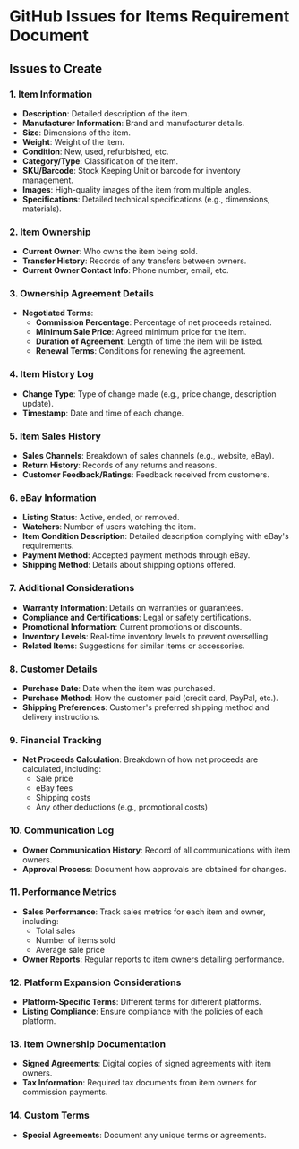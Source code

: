 # GitHub Issues for Items Requirement Document

## Issues to Create

### 1. Item Information
- **Description**: Detailed description of the item.
- **Manufacturer Information**: Brand and manufacturer details.
- **Size**: Dimensions of the item.
- **Weight**: Weight of the item.
- **Condition**: New, used, refurbished, etc.
- **Category/Type**: Classification of the item.
- **SKU/Barcode**: Stock Keeping Unit or barcode for inventory management.
- **Images**: High-quality images of the item from multiple angles.
- **Specifications**: Detailed technical specifications (e.g., dimensions, materials).

### 2. Item Ownership
- **Current Owner**: Who owns the item being sold.
- **Transfer History**: Records of any transfers between owners.
- **Current Owner Contact Info**: Phone number, email, etc.

### 3. Ownership Agreement Details
- **Negotiated Terms**:
  - **Commission Percentage**: Percentage of net proceeds retained.
  - **Minimum Sale Price**: Agreed minimum price for the item.
  - **Duration of Agreement**: Length of time the item will be listed.
  - **Renewal Terms**: Conditions for renewing the agreement.

### 4. Item History Log
- **Change Type**: Type of change made (e.g., price change, description update).
- **Timestamp**: Date and time of each change.

### 5. Item Sales History
- **Sales Channels**: Breakdown of sales channels (e.g., website, eBay).
- **Return History**: Records of any returns and reasons.
- **Customer Feedback/Ratings**: Feedback received from customers.

### 6. eBay Information
- **Listing Status**: Active, ended, or removed.
- **Watchers**: Number of users watching the item.
- **Item Condition Description**: Detailed description complying with eBay's requirements.
- **Payment Method**: Accepted payment methods through eBay.
- **Shipping Method**: Details about shipping options offered.

### 7. Additional Considerations
- **Warranty Information**: Details on warranties or guarantees.
- **Compliance and Certifications**: Legal or safety certifications.
- **Promotional Information**: Current promotions or discounts.
- **Inventory Levels**: Real-time inventory levels to prevent overselling.
- **Related Items**: Suggestions for similar items or accessories.

### 8. Customer Details
- **Purchase Date**: Date when the item was purchased.
- **Purchase Method**: How the customer paid (credit card, PayPal, etc.).
- **Shipping Preferences**: Customer's preferred shipping method and delivery instructions.

### 9. Financial Tracking
- **Net Proceeds Calculation**: Breakdown of how net proceeds are calculated, including:
  - Sale price
  - eBay fees
  - Shipping costs
  - Any other deductions (e.g., promotional costs)

### 10. Communication Log
- **Owner Communication History**: Record of all communications with item owners.
- **Approval Process**: Document how approvals are obtained for changes.

### 11. Performance Metrics
- **Sales Performance**: Track sales metrics for each item and owner, including:
  - Total sales
  - Number of items sold
  - Average sale price
- **Owner Reports**: Regular reports to item owners detailing performance.

### 12. Platform Expansion Considerations
- **Platform-Specific Terms**: Different terms for different platforms.
- **Listing Compliance**: Ensure compliance with the policies of each platform.

### 13. Item Ownership Documentation
- **Signed Agreements**: Digital copies of signed agreements with item owners.
- **Tax Information**: Required tax documents from item owners for commission payments.

### 14. Custom Terms
- **Special Agreements**: Document any unique terms or agreements.